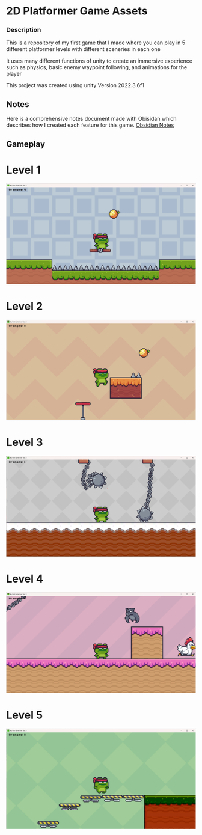 # 2D Platformer Game Assets
### Description
This is a repository of my first game that I made where you can play in 5 different platformer levels with different sceneries in each one

It uses many different functions of unity to create an immersive experience such as physics, basic enemy waypoint following, and animations for the player

This project was created using unity Version 2022.3.6f1

## Notes
Here is a comprehensive notes document made with Obisidan which describes how I created each feature for this game.
[Obsidian Notes](https://share.note.sx/b64ivmyw#tYDGPSMja7n7dA342L7FLSscNwvZ0XsjSTFZEg5oOKc)


## Gameplay
# Level 1
![2D Platformer Gameplay](Screenshots/2D_Platformer_Game_lvl1.png)

# Level 2
![2D Platformer Gameplay](Screenshots/2D_Platformer_Game_lvl2.png)

# Level 3
![2D Platformer Gameplay](Screenshots/2D_Platformer_Game_lvl3.png)

# Level 4
![2D Platformer Gameplay](Screenshots/2D_Platformer_Game_lvl4.png)

# Level 5
![2D Platformer Gameplay](Screenshots/2D_Platformer_Game_lvl5.png)








